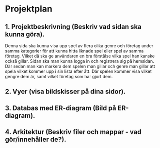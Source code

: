 # Projektplan

## 1. Projektbeskrivning (Beskriv vad sidan ska kunna göra).
Denna sida ska kunna visa upp spel av flera olika genre och företag under samma kategorier för att kunna hitta liknade spel eller spel av samma företag. Vilket då ska ge användaren en bra förstålse vilka spel han kanske också gillar. Sidan ska man kunna logga in och registrera sig på hemsidan. Där sedan man kan markera dem spelen man gillar och genre man gillar att spela vilket kommer upp i sin lista efter ått. Där spelen kommer visa vilket gengre dem är, samt vilket företag som har gjort dem.   
## 2. Vyer (visa bildskisser på dina sidor).
## 3. Databas med ER-diagram (Bild på ER-diagram).
## 4. Arkitektur (Beskriv filer och mappar - vad gör/innehåller de?).


